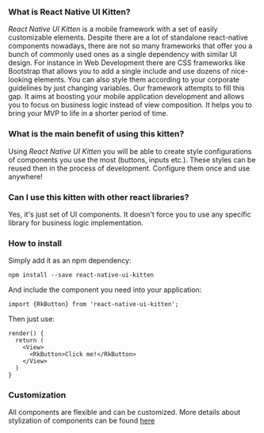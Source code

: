 ### What is React Native UI Kitten?

*React Native UI Kitten* is a mobile framework with a set of easily customizable elements.
Despite there are a lot of standalone react-native components nowadays, there are not so many frameworks that offer you
a bunch of commonly used ones as a single dependency with similar UI design. For instance in Web Development there are
CSS frameworks like Bootstrap that allows you to add a single include and use dozens of nice-looking elements.
You can also style them according to your corporate guidelines by just changing variables.
Our framework attempts to fill this gap.
It aims at boosting your mobile application development and allows you to focus on business logic instead of view composition.
It helps you to bring your MVP to life in a shorter period of time.

### What is the main benefit of using this kitten?

Using *React Native UI Kitten* you will be able to create style configurations of components you use the most (buttons, inputs etc.).
These styles can be reused then in the process of development. Configure them once and use anywhere!

### Can I use this kitten with other react libraries?

Yes, it's just set of UI components. It doesn't force you to use any specific library for business logic implementation.

### How to install

Simply add it as an npm dependency:

```
npm install --save react-native-ui-kitten
```

And include the component you need into your application:
```
import {RkButton} from 'react-native-ui-kitten';
```

Then just use:

```
render() {
  return (
    <View>
      <RkButton>Click me!</RkButton>
    </View>
  )
}
```

### Customization
All components are flexible and can be customized.
More details about stylization of components can be found [here](#/docs/quick-start/customization)
